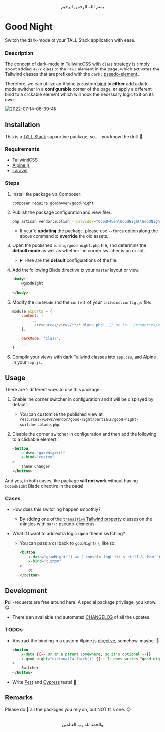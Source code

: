 <div align="center">
    بسم الله الرحمن الرحيم
</div>

# Good Night

Switch the dark-mode of your TALL Stack application with ease.

### Description

The concept of [dark-mode in TailwindCSS](https://tailwindcss.com/docs/dark-mode) with `class` strategy is simply about adding `dark` class to the `html` element in the page, which activates the Tailwind classes that are prefixed with the `dark:` [psuedo-element](https://tailwindcss.com/docs/hover-focus-and-other-states#pseudo-elements)...

Therefore, we can utilize an Alpine.js custom [bind](https://alpinejs.dev/globals/alpine-bind) to **either** add a dark-mode switcher in a **configurable** corner of the page, **or** apply a different bind to a clickable element which will hook the necessary logic to it on its own.

![2022-07-14-06-39-48](https://user-images.githubusercontent.com/81492351/178893504-37173339-5709-48f8-9359-a67e63d08942.gif)


## Installation

This is a [TALL Stack](https://tallstack.dev) supportive package, so... -you know the drill! 🙂

### Requirements

- [TailwindCSS](https://tailwindcss.com)
- [Alpine.js](https://alpinejs.dev)
- [Laravel](https://laravel.com)

### Steps

1. Install the package via Composer:

   ```bash
   composer require goodm4ven/good-night
   ```

2. Publish the package configuration and view files:

   ```bash
   php artisan vendor:publish --provider="GoodM4ven\GoodNight\GoodNightServiceProvider"
   ```

   - If your'e **updating** the package, please use `--force` option along the above command to **override** the old assets.

3. Open the published `config/good-night.php` file, and determine the **default mode** as well as whether the corner switcher is on or not.

   - <details>
       <summary>
         Here are the <b>default</b> configurations of the file.
       </summary><br>

     ```php
     /*
      |--------------------------------------------------------------------------
      | Default Mode
      |--------------------------------------------------------------------------
      |
      | Determine the default dark/light mode that the app will start with.
      |
      | The default is `light` and is stored in `$store.goodNightMode`.
      |
      */

     'default-mode' => env('GOOD_NIGHT_DEFAULT', 'light'),


     /*
      |--------------------------------------------------------------------------
      | Switcher Enabled
      |--------------------------------------------------------------------------
      |
      | Decide whether to show or hide the corner dark-mode switcher in the page.
      |
      | Either way, the package won't work without `@goodNight` directive.
      |
      */

     'switcher-enabled' => env('GOOD_NIGHT_ENABLED', true),


     /*
      |--------------------------------------------------------------------------
      | Switcher Position
      |--------------------------------------------------------------------------
      |
      | Determine the position of the corner switcher button when shown in the page.
      |
      | Available positions are: top-right, top-left, bottom-left, bottom-right.
      |
      */

     'switcher-position' => env('GOOD_NIGHT_POSITION', 'top-right'),
     ```
     </details>

4. Add the following Blade directive to your `master` layout or view:

   ```html
   <body>
       @goodNight
       ...
   </body>
   ```

5. Modify the `darkMode` and the `content` of your `tailwind.config.js` file:

   ```js
   module.exports = {
       content: [
           ...
           './resources/views/**/*.blade.php', // or to './resources/views/vendor/good-night/**' specifically...
       ],

       darkMode: 'class',
       ...
   }
   ```

6. Compile your views with dark Tailwind classes into `app.css`, and Alpine in your `app.js`.


## Usage

There are 2 different ways to use this package:

1. Enable the corner switcher in configuration and it will be displayed by default.

   - You can customize the published view at `resources/views/vendor/good-night/partials/good-night-switcher.blade.php`.

2. Disable the corner switcher in configuration and then add the following to a clickable element:

   ```html
   <button
       x-data="goodNight()"
       x-bind="custom"
   >
       Theme Changer
   </button>
   ```

And yes, in both cases, the package **will not work** without having `@goodNight` Blade directive in the page!

### Cases

- How does this switching happen smoothly?

  - By adding one of the [`transition` Tailwind property](https://tailwindcss.com/docs/transition-property) classes on the thingies with `dark:` pseudo-elements.

- What if I want to add extra logic upon theme switching?

  - You can pass a callback to `goodNight()`, like so:

    ```html
    <button
        x-data="goodNight(() => { console.log('it\'s still 8, Mom!') })"
        x-bind="custom"
    >
        😠
    </button>
    ```


## Development

**P**ull-**r**equests are free around here. A special package privilage, you know. 😋

- There's an available and automated [CHANGELOG](CHANGELOG.md) of all the updates.

### TODOs

- Abstract the binding in a custom Alpine.js [directive](https://alpinejs.dev/advanced/extending#custom-directives), somehow; maybe. 🤔

  ```html
  <button
      x-data {{-- Or on a parent somewhere, so it's optional --}}
      x-good-night="optionalCallback()" {{-- It does writes "good-night" only once! --}}
  >
      Switcher
  </button>
  ```

- Write [Pest](https://pestphp.com) and [Cypress](https://cypress.io) tests! 🥲


## Remarks

Please do 🌟 all the packages you rely on, but NOT this one. 😍


<div align="center">
   <br>والحمد لله رب العالمين
</div>
